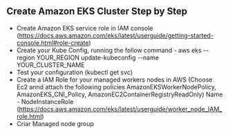 ## Create Amazon EKS Cluster Step by Step

- Create Amazon EKS service role in IAM console (https://docs.aws.amazon.com/eks/latest/userguide/getting-started-console.html#role-create)
- Create your Kube Config, running the follow command - aws eks --region YOUR_REGION update-kubeconfig --name YOUR_CLUSTER_NAME
- Test your configuration (kubectl get svc)
- Create a IAM Role for your managed workers nodes in AWS (Choose Ec2 annd attach the following policies  AmazonEKSWorkerNodePolicy,  AmazonEKS_CNI_Policy,  AmazonEC2ContainerRegistryReadOnly) Name - NodeInstanceRole (https://docs.aws.amazon.com/eks/latest/userguide/worker_node_IAM_role.html)
- Criar Managed node group